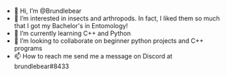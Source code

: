 - 👋 Hi, I’m @Brundlebear
- 👀 I’m interested in insects and arthropods.  In fact, I liked them so much that I got my Bachelor's in Entomology!
- 🌱 I’m currently learning C++ and Python
- 💞️ I’m looking to collaborate on beginner python projects and C++ programs
- 📫 How to reach me send me a message on Discord at brundlebear#8433

<!---
Brundlebear/Brundlebear is a ✨ special ✨ repository because its `README.md` (this file) appears on your GitHub profile.
You can click the Preview link to take a look at your changes.
--->
